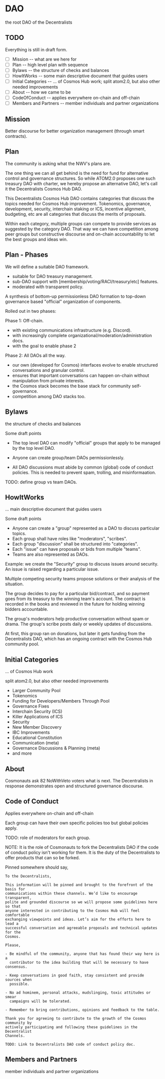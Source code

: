 # DAO

the root DAO of the Decentralists

## TODO

Everything is still in draft form.

- [ ] Mission -- what are we here for
- [ ] Plan -- high level plan with sequence
- [ ] Bylaws -- the structure of checks and balances
- [ ] HowItWorks -- some main descriptive document that guides users
- [ ] Initial Categories -- ... of Cosmos Hub work; split atom2.0, but also other needed improvements
- [ ] About -- how we came to be
- [ ] CodeOfConduct -- applies everywhere on-chain and off-chain
- [ ] Members and Partners -- member individuals and partner organizations

## Mission 

Better discourse for better organization management (through smart contracts).

## Plan

The community is asking what the NWV's plans are.

The one thing we can all get behind is the need for fund for alternative
control and governance structures.  So while ATOM2.0 proposes one such treasury
DAO with charter, we hereby propose an alternative DAO, let's call it the
Decentralists Cosmos Hub DAO.

This Decentralists Cosmos Hub DAO contains categories that discuss the topics
needed for Cosmos Hub improvement. Tokenomics, governance, development,
security, interchain staking or ICS, incentive alignment, budgeting, etc are
all categories that discuss the merits of proposals.

Within each category, multiple groups can compete to provide services as
suggested by the category DAO. That way we can have competition among peer
groups but constructive discourse and on-chain accountability to let the best
groups and ideas win.

## Plan - Phases

We will define a suitable DAO framework.

 * suitable for DAO treasury management. 
 * sub-DAO support with [membership/voting/RACI/treasury/etc] features.
 * moderated with transparent policy.

A synthesis of bottom-up permissionless DAO formation to top-down governance
based "official" organization of components.

Rolled out in two phases:

Phase 1: Off-chain.
 * with existing communications infrastructure (e.g. Discord).
 * with increasingly complete organizational/moderation/administration docs.
 * with the goal to enable phase 2

Phase 2: All DAOs all the way.
 * our own (developed for Cosmos) interfaces evolve to enable structured
   conversations and granular control.
 * ensures that important conversations can happen on-chain without 
   manipulation from private interests.
 * the Cosmos stack becomes the base stack for community self-governance.
 * competition among DAO stacks too.

## Bylaws 

the structure of checks and balances

Some draft points

* The top level DAO can modify "official" groups that apply to be managed by
  the top level DAO.

* Anyone can create group/team DAOs permissionlessly.

* All DAO discussions must abide by common (global) code of conduct policies.
  This is needed to prevent spam, trolling, and misinformaation.

TODO: define group vs team DAOs.

## HowItWorks

... main descriptive document that guides users

Some draft points

* Anyone can create a "group" represented as a DAO to discuss particular topics.
* Each group shall have roles like "moderators", "scribes".
* Each group "discussion" shall be structured into "categories".
* Each "issue" can have proposals or bids from multiple "teams".
* Teams are also represented as DAOs.

Example: we create the "Security" group to discuss issues around security.  An
issue is raised regarding a particular issue. 

Multiple competing security teams propose solutions or their analysis of the
situation.

The group decides to pay for a particular bid/contract, and so payment goes
from its treasury to the winning team's account. The contract is recorded in
the books and reviewed in the future for holding winning bidders accountable.

The group's moderators help productive conversation without spam or drama.
The group's scribe posts daily or weekly updates of discussions.

At first, this group ran on donations, but later it gets funding from the
Decentralists DAO, which has an ongoing contract with the Cosmos Hub community
pool.

## Initial Categories

... of Cosmos Hub work

split atom2.0, but also other needed improvements

 * Larger Community Pool
 * Tokenomics
 * Funding for Developers/Members Through Pool
 * Governance Fixes
 * Interchain Security (ICS)
 * Killer Applications of ICS
 * Security
 * New Member Discovery
 * IBC Improvements
 * Educational Constitution
 * Communication (meta)
 * Governance Discussions & Planning (meta)
 * and more

## About

Cosmonauts ask 82 NoWithVeto voters what is next.
The Decentralists in response demonstrates open and structured governance discourse.

## Code of Conduct 

Applies everywhere on-chain and off-chain

Each group can have their own specific policies too but global policies apply.

TODO: role of moderators for each group.

NOTE: It is the role of Cosmonauts to fork the Decentralists DAO if the code of
conduct policy isn't working for them. It is the duty of the Decentralists to
offer products that can so be forked.

Pinned somewhere should say, 

```
To the Decentralists,

This information will be pinned and brought to the forefront of the basis for
communications within these channels. We’d like to encourage transparent,
polite and grounded discourse so we will propose some guidelines here so that
anyone interested in contributing to the Cosmos Hub will feel comfortable
exchanging viewpoints and ideas. Let’s aim for the efforts here to lead a
successful conversation and agreeable proposals and technical updates for the
Cosmos.

Please,

- Be mindful of the community, anyone that has found their way here is a
  contributor to the idea building that will be necessary to have consensus.

- Keep conversations in good faith, stay consistent and provide sources when
  possible.

- No ad hominem, personal attacks, mudslinging, toxic attitudes or smear
  campaigns will be tolerated.

- Remember to bring contributions, opinions and feedback to the table.

Thank you for agreeing to contribute to the growth of the Cosmos community by
actively participating and following these guidelines in the Decentralist
Channels.

TODO: Link to Decentralists DAO code of conduct policy doc.
```

## Members and Partners

member individuals and partner organizations
